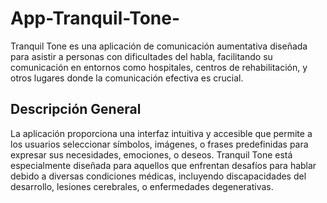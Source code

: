 # App-Tranquil-Tone-
Tranquil Tone es una aplicación de comunicación aumentativa diseñada para asistir a personas con dificultades del habla, facilitando su comunicación en entornos como hospitales, centros de rehabilitación, y otros lugares donde la comunicación efectiva es crucial.

## Descripción General
La aplicación proporciona una interfaz intuitiva y accesible que permite a los usuarios seleccionar símbolos, imágenes, o frases predefinidas para expresar sus necesidades, emociones, o deseos. Tranquil Tone está especialmente diseñada para aquellos que enfrentan desafíos para hablar debido a diversas condiciones médicas, incluyendo discapacidades del desarrollo, lesiones cerebrales, o enfermedades degenerativas.
